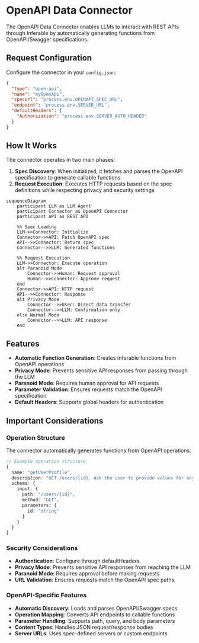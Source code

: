 # OpenAPI Data Connector

The OpenAPI Data Connector enables LLMs to interact with REST APIs through Inferable by automatically generating functions from OpenAPI/Swagger specifications.

## Request Configuration

Configure the connector in your `config.json`:

```json
{
  "type": "open-api",
  "name": "myOpenApi",
  "specUrl": "process.env.OPENAPI_SPEC_URL",
  "endpoint": "process.env.SERVER_URL",
  "defaultHeaders": {
    "Authorization": "process.env.SERVER_AUTH_HEADER"
  }
}
```

## How It Works

The connector operates in two main phases:

1. **Spec Discovery**: When initialized, it fetches and parses the OpenAPI specification to generate callable functions
2. **Request Execution**: Executes HTTP requests based on the spec definitions while respecting privacy and security settings

```mermaid
sequenceDiagram
    participant LLM as LLM Agent
    participant Connector as OpenAPI Connector
    participant API as REST API

    %% Spec Loading
    LLM->>Connector: Initialize
    Connector->>API: Fetch OpenAPI spec
    API-->>Connector: Return spec
    Connector-->>LLM: Generated functions

    %% Request Execution
    LLM->>Connector: Execute operation
    alt Paranoid Mode
        Connector->>Human: Request approval
        Human-->>Connector: Approve request
    end
    Connector->>API: HTTP request
    API-->>Connector: Response
    alt Privacy Mode
        Connector-->>User: Direct data transfer
        Connector-->>LLM: Confirmation only
    else Normal Mode
        Connector-->>LLM: API response
    end
```

## Features

- **Automatic Function Generation**: Creates Inferable functions from OpenAPI operations
- **Privacy Mode**: Prevents sensitive API responses from passing through the LLM
- **Paranoid Mode**: Requires human approval for API requests
- **Parameter Validation**: Ensures requests match the OpenAPI specification
- **Default Headers**: Supports global headers for authentication

## Important Considerations

### Operation Structure

The connector automatically generates functions from OpenAPI operations:

```typescript
// Example operation structure
{
  name: "getUserProfile",
  description: "GET /users/{id}. Ask the user to provide values for any required parameters.",
  schema: {
    input: {
      path: "/users/{id}",
      method: "GET",
      parameters: {
        id: "string"
      }
    }
  }
}
```

### Security Considerations

- **Authentication**: Configure through defaultHeaders
- **Privacy Mode**: Prevents sensitive API responses from reaching the LLM
- **Paranoid Mode**: Requires approval before making requests
- **URL Validation**: Ensures requests match the OpenAPI spec paths

### OpenAPI-Specific Features

- **Automatic Discovery**: Loads and parses OpenAPI/Swagger specs
- **Operation Mapping**: Converts API endpoints to callable functions
- **Parameter Handling**: Supports path, query, and body parameters
- **Content Types**: Handles JSON request/response bodies
- **Server URLs**: Uses spec-defined servers or custom endpoints
